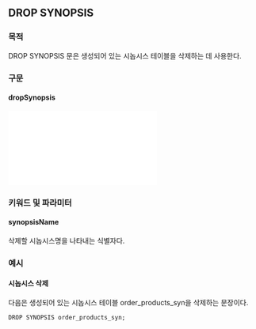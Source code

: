 ## DROP SYNOPSIS

### 목적

DROP SYNOPSIS 문은 생성되어 있는 시놉시스 테이블을 삭제하는 데 사용한다.


### 구문

#### dropSynopsis
<embed type="image/svg+xml" src="./diagram/dropSynopsis.rrd.svg"/>


### 키워드 및 파라미터

#### synopsisName

삭제할 시놉시스명을 나타내는 식별자다.


### 예시

#### 시놉시스 삭제

다음은 생성되어 있는 시놉시스 테이블 order\_products\_syn을 삭제하는 문장이다.
```console
DROP SYNOPSIS order_products_syn;
```
